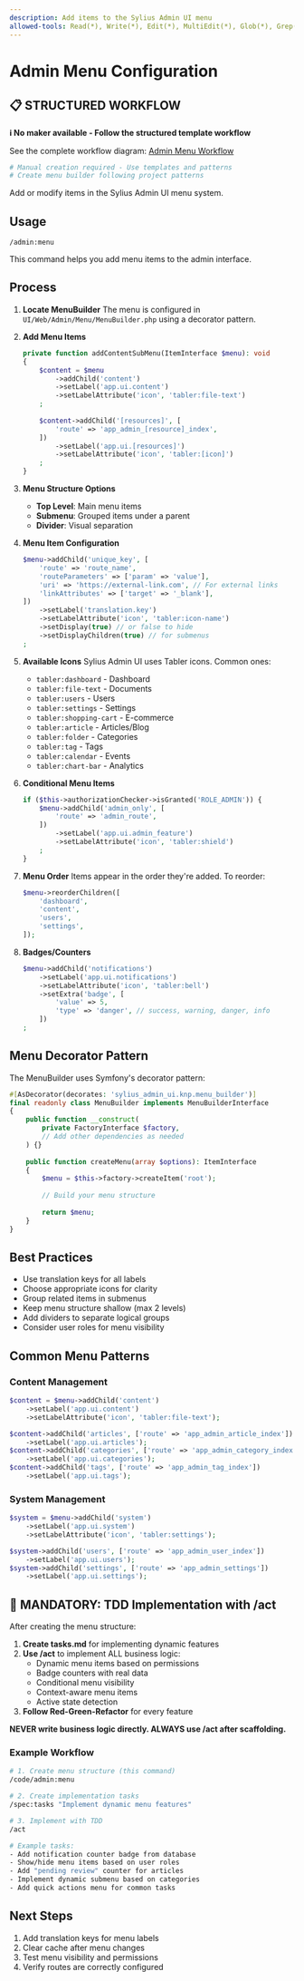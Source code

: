 ```yaml
---
description: Add items to the Sylius Admin UI menu
allowed-tools: Read(*), Write(*), Edit(*), MultiEdit(*), Glob(*), Grep(*), TodoWrite
---
```


# Admin Menu Configuration

## 📋 STRUCTURED WORKFLOW

**ℹ️ No maker available - Follow the structured template workflow**

See the complete workflow diagram: [Admin Menu Workflow](../workflow-graphs.md#adminmenu---admin-menu-configuration)

```bash
# Manual creation required - Use templates and patterns
# Create menu builder following project patterns
```

Add or modify items in the Sylius Admin UI menu system.

## Usage
`/admin:menu`

This command helps you add menu items to the admin interface.

## Process

1. **Locate MenuBuilder**
   The menu is configured in `UI/Web/Admin/Menu/MenuBuilder.php` using a decorator pattern.

2. **Add Menu Items**
   ```php
   private function addContentSubMenu(ItemInterface $menu): void
   {
       $content = $menu
           ->addChild('content')
           ->setLabel('app.ui.content')
           ->setLabelAttribute('icon', 'tabler:file-text')
       ;
       
       $content->addChild('[resources]', [
           'route' => 'app_admin_[resource]_index',
       ])
           ->setLabel('app.ui.[resources]')
           ->setLabelAttribute('icon', 'tabler:[icon]')
       ;
   }
   ```

3. **Menu Structure Options**
   - **Top Level**: Main menu items
   - **Submenu**: Grouped items under a parent
   - **Divider**: Visual separation

4. **Menu Item Configuration**
   ```php
   $menu->addChild('unique_key', [
       'route' => 'route_name',
       'routeParameters' => ['param' => 'value'],
       'uri' => 'https://external-link.com', // For external links
       'linkAttributes' => ['target' => '_blank'],
   ])
       ->setLabel('translation.key')
       ->setLabelAttribute('icon', 'tabler:icon-name')
       ->setDisplay(true) // or false to hide
       ->setDisplayChildren(true) // for submenus
   ;
   ```

5. **Available Icons**
   Sylius Admin UI uses Tabler icons. Common ones:
   - `tabler:dashboard` - Dashboard
   - `tabler:file-text` - Documents
   - `tabler:users` - Users
   - `tabler:settings` - Settings
   - `tabler:shopping-cart` - E-commerce
   - `tabler:article` - Articles/Blog
   - `tabler:folder` - Categories
   - `tabler:tag` - Tags
   - `tabler:calendar` - Events
   - `tabler:chart-bar` - Analytics

6. **Conditional Menu Items**
   ```php
   if ($this->authorizationChecker->isGranted('ROLE_ADMIN')) {
       $menu->addChild('admin_only', [
           'route' => 'admin_route',
       ])
           ->setLabel('app.ui.admin_feature')
           ->setLabelAttribute('icon', 'tabler:shield')
       ;
   }
   ```

7. **Menu Order**
   Items appear in the order they're added. To reorder:
   ```php
   $menu->reorderChildren([
       'dashboard',
       'content',
       'users',
       'settings',
   ]);
   ```

8. **Badges/Counters**
   ```php
   $menu->addChild('notifications')
       ->setLabel('app.ui.notifications')
       ->setLabelAttribute('icon', 'tabler:bell')
       ->setExtra('badge', [
           'value' => 5,
           'type' => 'danger', // success, warning, danger, info
       ])
   ;
   ```

## Menu Decorator Pattern

The MenuBuilder uses Symfony's decorator pattern:
```php
#[AsDecorator(decorates: 'sylius_admin_ui.knp.menu_builder')]
final readonly class MenuBuilder implements MenuBuilderInterface
{
    public function __construct(
        private FactoryInterface $factory,
        // Add other dependencies as needed
    ) {}
    
    public function createMenu(array $options): ItemInterface
    {
        $menu = $this->factory->createItem('root');
        
        // Build your menu structure
        
        return $menu;
    }
}
```

## Best Practices
- Use translation keys for all labels
- Choose appropriate icons for clarity
- Group related items in submenus
- Keep menu structure shallow (max 2 levels)
- Add dividers to separate logical groups
- Consider user roles for menu visibility

## Common Menu Patterns

### Content Management
```php
$content = $menu->addChild('content')
    ->setLabel('app.ui.content')
    ->setLabelAttribute('icon', 'tabler:file-text');

$content->addChild('articles', ['route' => 'app_admin_article_index'])
    ->setLabel('app.ui.articles');
$content->addChild('categories', ['route' => 'app_admin_category_index'])
    ->setLabel('app.ui.categories');
$content->addChild('tags', ['route' => 'app_admin_tag_index'])
    ->setLabel('app.ui.tags');
```

### System Management
```php
$system = $menu->addChild('system')
    ->setLabel('app.ui.system')
    ->setLabelAttribute('icon', 'tabler:settings');

$system->addChild('users', ['route' => 'app_admin_user_index'])
    ->setLabel('app.ui.users');
$system->addChild('settings', ['route' => 'app_admin_settings'])
    ->setLabel('app.ui.settings');
```

## 🚨 MANDATORY: TDD Implementation with /act

After creating the menu structure:

1. **Create tasks.md** for implementing dynamic features
2. **Use /act** to implement ALL business logic:
   - Dynamic menu items based on permissions
   - Badge counters with real data
   - Conditional menu visibility
   - Context-aware menu items
   - Active state detection
3. **Follow Red-Green-Refactor** for every feature

**NEVER write business logic directly. ALWAYS use /act after scaffolding.**

### Example Workflow

```bash
# 1. Create menu structure (this command)
/code/admin:menu

# 2. Create implementation tasks
/spec:tasks "Implement dynamic menu features"

# 3. Implement with TDD
/act

# Example tasks:
- Add notification counter badge from database
- Show/hide menu items based on user roles
- Add "pending review" counter for articles
- Implement dynamic submenu based on categories
- Add quick actions menu for common tasks
```

## Next Steps
1. Add translation keys for menu labels
2. Clear cache after menu changes
3. Test menu visibility and permissions
4. Verify routes are correctly configured